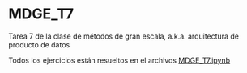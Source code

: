 # MDGE_T7

Tarea 7 de la clase de métodos de gran escala, a.k.a. arquitectura de producto de datos

Todos los ejercicios están resueltos en el archivos [MDGE_T7.ipynb](./MDGE_T7.ipynb)
